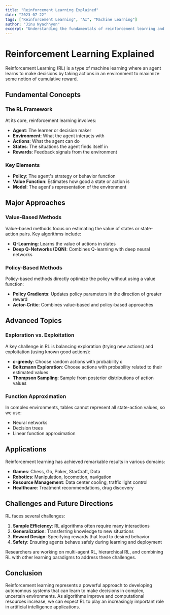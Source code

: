 ```yaml
---
title: "Reinforcement Learning Explained"
date: "2023-07-22"
tags: ["Reinforcement Learning", "AI", "Machine Learning"]
author: "Jinu Nyachhyon"
excerpt: "Understanding the fundamentals of reinforcement learning and its applications."
---
```


# Reinforcement Learning Explained

Reinforcement Learning (RL) is a type of machine learning where an agent learns to make decisions by taking actions in an environment to maximize some notion of cumulative reward.

## Fundamental Concepts

### The RL Framework

At its core, reinforcement learning involves:

- **Agent**: The learner or decision maker
- **Environment**: What the agent interacts with
- **Actions**: What the agent can do
- **States**: The situations the agent finds itself in
- **Rewards**: Feedback signals from the environment

### Key Elements

- **Policy**: The agent's strategy or behavior function
- **Value Function**: Estimates how good a state or action is
- **Model**: The agent's representation of the environment

## Major Approaches

### Value-Based Methods

Value-based methods focus on estimating the value of states or state-action pairs. Key algorithms include:

- **Q-Learning**: Learns the value of actions in states
- **Deep Q-Networks (DQN)**: Combines Q-learning with deep neural networks

### Policy-Based Methods

Policy-based methods directly optimize the policy without using a value function:

- **Policy Gradients**: Updates policy parameters in the direction of greater reward
- **Actor-Critic**: Combines value-based and policy-based approaches

## Advanced Topics

### Exploration vs. Exploitation

A key challenge in RL is balancing exploration (trying new actions) and exploitation (using known good actions):

- **ε-greedy**: Choose random actions with probability ε
- **Boltzmann Exploration**: Choose actions with probability related to their estimated values
- **Thompson Sampling**: Sample from posterior distributions of action values

### Function Approximation

In complex environments, tables cannot represent all state-action values, so we use:

- Neural networks
- Decision trees
- Linear function approximation

## Applications

Reinforcement learning has achieved remarkable results in various domains:

- **Games**: Chess, Go, Poker, StarCraft, Dota
- **Robotics**: Manipulation, locomotion, navigation
- **Resource Management**: Data center cooling, traffic light control
- **Healthcare**: Treatment recommendations, drug discovery

## Challenges and Future Directions

RL faces several challenges:

1. **Sample Efficiency**: RL algorithms often require many interactions
2. **Generalization**: Transferring knowledge to new situations
3. **Reward Design**: Specifying rewards that lead to desired behavior
4. **Safety**: Ensuring agents behave safely during learning and deployment

Researchers are working on multi-agent RL, hierarchical RL, and combining RL with other learning paradigms to address these challenges.

## Conclusion

Reinforcement learning represents a powerful approach to developing autonomous systems that can learn to make decisions in complex, uncertain environments. As algorithms improve and computational resources increase, we can expect RL to play an increasingly important role in artificial intelligence applications.
